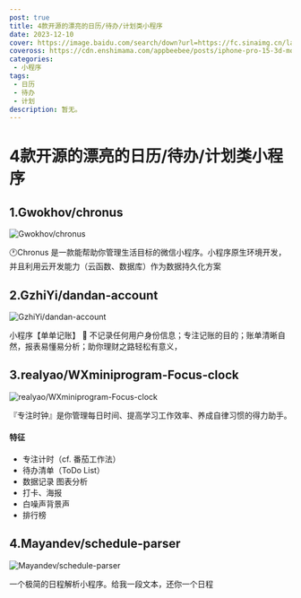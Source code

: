 ```yaml
---
post: true
title: 4款开源的漂亮的日历/待办/计划类小程序
date: 2023-12-10
cover: https://image.baidu.com/search/down?url=https://fc.sinaimg.cn/large/6364aa43gy1hld9g78ix8j20k00dc795.jpg
coveross: https://cdn.enshimama.com/appbeebee/posts/iphone-pro-15-3d-mockups-free.gif
categories:
 - 小程序
tags:
 - 日历
 - 待办
 - 计划
description: 暂无。
---
```

# 4款开源的漂亮的日历/待办/计划类小程序

## 1.Gwokhov/chronus
![Gwokhov/chronus](https://image.baidu.com/search/down?url=https://fc.sinaimg.cn/large/6364aa43gy1hld9g78ix8j20k00dc795.jpg)

🕐Chronus 是一款能帮助你管理生活目标的微信小程序。小程序原生环境开发，并且利用云开发能力（云函数、数据库）作为数据持久化方案

<ArticleLink via="post" :work="{
    title: 'Gwokhov/chronus',
    view: 'https://github.com/Gwokhov/chronus/',
    qrcode: 'https://image.baidu.com/search/down?url=https://fc.sinaimg.cn/large/6364aa43gy1hld9gqcnygj20760763yt.jpg',
    github: 'Gwokhov/chronus',
    coveross: '',
    beecode: '', //备用下载的文章 id
    viewtit: '二维码预览',
    wxwords: '',
    }" />

## 2.GzhiYi/dandan-account
![GzhiYi/dandan-account](https://image.baidu.com/search/down?url=https://fc.sinaimg.cn/large/6364aa43gy1hld9wdww8xj20k00dcdku.jpg)

小程序【单单记账】 🐷 不记录任何用户身份信息；专注记账的目的；账单清晰自然，报表易懂易分析；助你理财之路轻松有意义，

<ArticleLink via="post" :work="{
    title: 'GzhiYi/dandan-account',
    view: 'https://github.com/GzhiYi/dandan-account/',
    qrcode: 'https://image.baidu.com/search/down?url=https://fc.sinaimg.cn/large/6364aa43ly1hld9wqy100j202u02umx7.jpg',
    github: 'GzhiYi/dandan-account',
    coveross: '',
    beecode: '', //备用下载的文章 id
    viewtit: '二维码预览',
    wxwords: '',
    }" />

## 3.realyao/WXminiprogram-Focus-clock
![realyao/WXminiprogram-Focus-clock](https://image.baidu.com/search/down?url=https://fc.sinaimg.cn/large/6364aa43ly1hldawasb8jj20k00dcwjv.jpg)

『专注时钟』是你管理每日时间、提高学习工作效率、养成自律习惯的得力助手。

#### 特征
- 专注计时（cf. 番茄工作法）
- 待办清单（ToDo List）
- 数据记录 图表分析
- 打卡、海报
- 白噪声背景声
- 排行榜

<ArticleLink via="post" :work="{
    title: 'realyao/WXminiprogram-Focus-clock',
    view: 'https://github.com/realyao/WXminiprogram-Focus-clock/',
    qrcode: 'https://image.baidu.com/search/down?url=https://fc.sinaimg.cn/large/6364aa43ly1hldawl33pfj202u02u0sr.jpg',
    github: 'realyao/WXminiprogram-Focus-clock',
    coveross: '',
    beecode: '', //备用下载的文章 id
    viewtit: '二维码预览',
    wxwords: '',
    }" />

## 4.Mayandev/schedule-parser
![Mayandev/schedule-parser](https://image.baidu.com/search/down?url=https://fc.sinaimg.cn/large/6364aa43ly1hldbd071moj20k00dcte4.jpg)

一个极简的日程解析小程序。给我一段文本，还你一个日程

<ArticleLink via="post" :work="{
    title: 'Mayandev/schedule-parser',
    view: 'https://github.com/Mayandev/schedule-parser/',
    qrcode: 'https://image.baidu.com/search/down?url=https://fc.sinaimg.cn/large/6364aa43ly1hldbcsgs1xj209k09kq3k.jpg',
    github: 'Mayandev/schedule-parser',
    coveross: '',
    beecode: '', //备用下载的文章 id
    viewtit: '二维码预览',
    wxwords: '',
    }" />